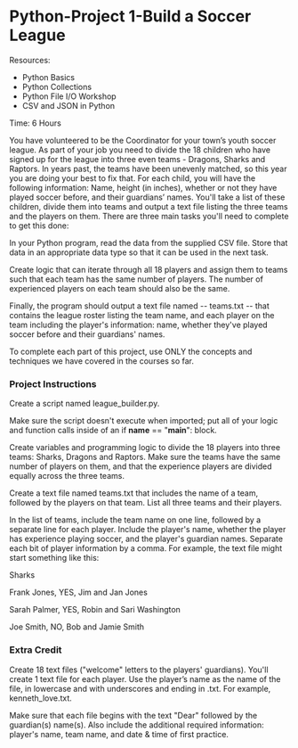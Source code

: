 # Python-Project 1-Build a Soccer League

Resources: 
* Python Basics
* Python Collections
* Python File I/O Workshop
* CSV and JSON in Python

Time: 6 Hours

You have volunteered to be the Coordinator for your town’s youth soccer league. As part of your job you need to divide the 18 children who have signed up for the league into three even teams - Dragons, Sharks and Raptors. In years past, the teams have been unevenly matched, so this year you are doing your best to fix that. For each child, you will have the following information: Name, height (in inches), whether or not they have played soccer before, and their guardians’ names. You'll take a list of these children, divide them into teams and output a text file listing the three teams and the players on them. There are three main tasks you'll need to complete to get this done:

In your Python program, read the data from the supplied CSV file. Store that data in an appropriate data type so that it can be used in the next task.

Create logic that can iterate through all 18 players and assign them to teams such that each team has the same number of players. The number of experienced players on each team should also be the same.

Finally, the program should output a text file named -- teams.txt -- that contains the league roster listing the team name, and each player on the team including the player's information: name, whether they've played soccer before and their guardians' names.

To complete each part of this project, use ONLY the concepts and techniques we have covered in the courses so far.

### Project Instructions
Create a script named league_builder.py.

Make sure the script doesn't execute when imported; put all of your logic and function calls inside of an if __name__ == "__main__": block.

Create variables and programming logic to divide the 18 players into three teams: Sharks, Dragons and Raptors. Make sure the teams have the same number of players on them, and that the experience players are divided equally across the three teams.

Create a text file named teams.txt that includes the name of a team, followed by the players on that team. List all three teams and their players.

In the list of teams, include the team name on one line, followed by a separate line for each player. Include the player's name, whether the player has experience playing soccer, and the player's guardian names. Separate each bit of player information by a comma. For example, the text file might start something like this:

Sharks

Frank Jones, YES, Jim and Jan Jones

Sarah Palmer, YES, Robin and Sari Washington

Joe Smith, NO, Bob and Jamie Smith

### Extra Credit
Create 18 text files ("welcome" letters to the players' guardians). You'll create 1 text file for each player. Use the player’s name as the name of the file, in lowercase and with underscores and ending in .txt. For example, kenneth_love.txt.

Make sure that each file begins with the text "Dear" followed by the guardian(s) name(s). Also include the additional required information: player's name, team name, and date & time of first practice.
